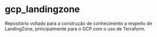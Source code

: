 # gcp_landingzone

Repositório voltado para a construção de conhecimento a respeito de LandingZone, principalmente para o GCP com o uso de Terraform.
